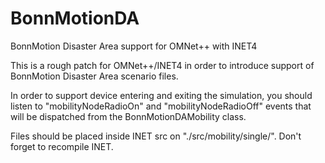 # BonnMotionDA
BonnMotion Disaster Area support for OMNet++ with INET4

This is a rough patch for OMNet++/INET4 in order to introduce support of BonnMotion Disaster Area scenario files.

In order to support device entering and exiting the simulation, you should listen to "mobilityNodeRadioOn" and "mobilityNodeRadioOff" events that will be dispatched from the BonnMotionDAMobility class.

Files should be placed inside INET src on "./src/mobility/single/". Don't forget to recompile INET.



